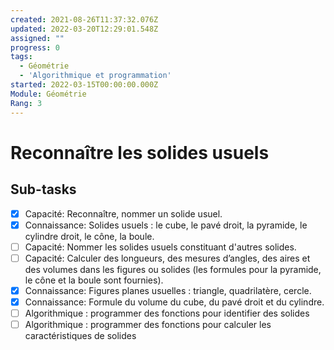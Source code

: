 ```yaml
---
created: 2021-08-26T11:37:32.076Z
updated: 2022-03-20T12:29:01.548Z
assigned: ""
progress: 0
tags:
  - Géométrie
  - 'Algorithmique et programmation'
started: 2022-03-15T00:00:00.000Z
Module: Géométrie
Rang: 3
---
```


# Reconnaître les solides usuels

## Sub-tasks

- [x] Capacité: Reconnaître, nommer un solide usuel.
- [x] Connaissance: Solides usuels : le cube, le pavé droit, la pyramide, le cylindre droit, le cône, la boule.
- [ ] Capacité: Nommer les solides usuels constituant d'autres solides.
- [ ] Capacité: Calculer des longueurs, des mesures d’angles, des aires et des volumes dans les figures ou solides (les formules pour la pyramide, le cône et la boule sont fournies).
- [x] Connaissance: Figures planes usuelles : triangle, quadrilatère, cercle.
- [x] Connaissance: Formule du volume du cube, du pavé droit et du cylindre.
- [ ] Algorithmique : programmer des fonctions pour identifier des solides
- [ ] Algorithmique : programmer des fonctions pour calculer les caractéristiques de solides
